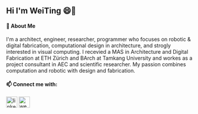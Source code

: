 ## Hi I'm WeiTing 😄👋


#### 💬 About Me
I'm a architect, engineer, researcher, programmer who focuses on robotic & digital fabrication, computational design in architecture, and strogly interested in visual computing.
I recevied a MAS in Architecture and Digital Fabrication at ETH Zürich and BArch at Tamkang University and workes as a project consultant in AEC and scientific researcher. My passion combines computation and robotic with design and fabrication.<br/>

#### 📫 Connect me with:<br/>
[<img src='https://cdn.jsdelivr.net/npm/simple-icons@3.0.1/icons/linkedin.svg' alt='linkedin' height='30'>](https://www.linkedin.com/in/chen-weiting/)
[<img src='https://cdn.jsdelivr.net/npm/simple-icons@3.0.1/icons/icloud.svg' alt='website' height='30'>](https://weitingworks.com/) 



<!--
**WeiTing1991/WeiTing1991** is a ✨ _special_ ✨ repository because its `README.md` (this file) appears on your GitHub profile.
Generator:
https://arturssmirnovs.github.io/github-profile-readme-generator/
https://github.com/anuraghazra/github-readme-stats

Currently, I'm a scientific assistant at the Chair of Digital Building Technologies, Institute of Technology in Architecture (ITA) of ETH Zürich.


Here are some ideas to get you started:

- 🔭 I’m currently working on ...
- 🌱 I’m currently learning ...
- 👯 I’m looking to collaborate on ...
- 🤔 I’m looking for help with ...
- 💬 Ask me about ...
- 📫 How to reach me: ...
- 😄 Pronouns: ...
- ⚡ Fun fact: ...
-->
